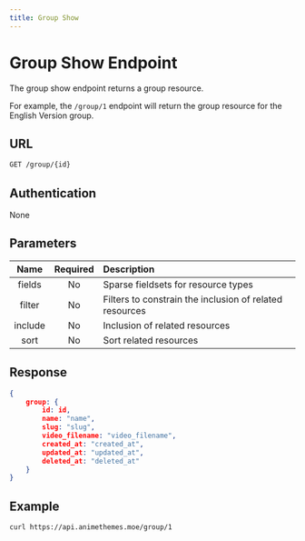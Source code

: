 ```yaml
---
title: Group Show
---
```


# Group Show Endpoint

The group show endpoint returns a group resource.

For example, the `/group/1` endpoint will return the group resource for the English Version group.

## URL

```sh
GET /group/{id}
```

## Authentication

None

## Parameters

| Name    | Required | Description                                             |
| :-----: | :------: | :------------------------------------------------------ |
| fields  | No       | Sparse fieldsets for resource types                     |
| filter  | No       | Filters to constrain the inclusion of related resources |
| include | No       | Inclusion of related resources                          |
| sort    | No       | Sort related resources                                  |

## Response

```json
{
    group: {
        id: id,
        name: "name",
        slug: "slug",
        video_filename: "video_filename",
        created_at: "created_at",
        updated_at: "updated_at",
        deleted_at: "deleted_at"
    }
}
```

## Example

```bash
curl https://api.animethemes.moe/group/1
```
